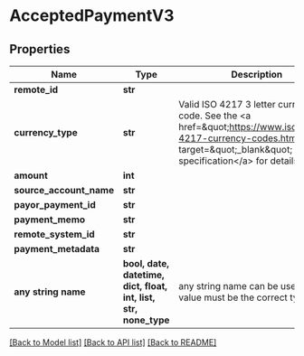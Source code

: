 # AcceptedPaymentV3


## Properties
Name | Type | Description | Notes
------------ | ------------- | ------------- | -------------
**remote_id** | **str** |  | 
**currency_type** | **str** | Valid ISO 4217 3 letter currency code. See the &lt;a href&#x3D;\&quot;https://www.iso.org/iso-4217-currency-codes.html\&quot; target&#x3D;\&quot;_blank\&quot; a&gt;ISO specification&lt;/a&gt; for details. | 
**amount** | **int** |  | 
**source_account_name** | **str** |  | 
**payor_payment_id** | **str** |  | 
**payment_memo** | **str** |  | [optional] 
**remote_system_id** | **str** |  | [optional] 
**payment_metadata** | **str** |  | [optional] 
**any string name** | **bool, date, datetime, dict, float, int, list, str, none_type** | any string name can be used but the value must be the correct type | [optional]

[[Back to Model list]](../README.md#documentation-for-models) [[Back to API list]](../README.md#documentation-for-api-endpoints) [[Back to README]](../README.md)


